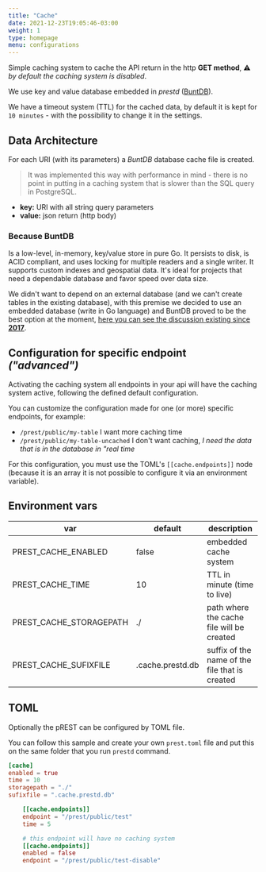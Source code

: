 ```yaml
---
title: "Cache"
date: 2021-12-23T19:05:46-03:00
weight: 1
type: homepage
menu: configurations
---
```


Simple caching system to cache the API return in the http **GET method**, ⚠ _by default the caching system is disabled_.

We use key and value database embedded in _prestd_ ([BuntDB](https://github.com/tidwall/buntdb)).

We have a timeout system (TTL) for the cached data, by default it is kept for `10 minutes` - with the possibility to change it in the settings.

## Data Architecture

For each URI (with its parameters) a _BuntDB_ database cache file is created.

> It was implemented this way with performance in mind - there is no point in putting in a caching system that is slower than the SQL query in PostgreSQL.

- **key:** URI with all string query parameters
- **value:** json return (http body)

### Because BuntDB

Is a low-level, in-memory, key/value store in pure Go. It persists to disk, is ACID compliant, and uses locking for multiple readers and a single writer. It supports custom indexes and geospatial data. It's ideal for projects that need a dependable database and favor speed over data size.

We didn't want to depend on an external database (and we can't create tables in the existing database), with this premise we decided to use an embedded database (write in Go language) and BuntDB proved to be the best option at the moment, [here you can see the discussion existing since **2017**](https://github.com/prest/prest/issues/112).

## Configuration for specific endpoint _("advanced")_

Activating the caching system all endpoints in your api will have the caching system active, following the defined default configuration.

You can customize the configuration made for one (or more) specific endpoints, for example:

- `/prest/public/my-table` I want more caching time
- `/prest/public/my-table-uncached` I don't want caching, _I need the data that is in the database in "real time_

For this configuration, you must use the TOML's `[[cache.endpoints]]` node (because it is an array it is not possible to configure it via an environment variable).

## Environment vars

| var | default | description |
| --- | --- | --- |
| PREST\_CACHE_ENABLED | false | embedded cache system |
| PREST\_CACHE_TIME | 10 | TTL in minute (time to live) |
| PREST\_CACHE_STORAGEPATH | ./ | path where the cache file will be created |
| PREST\_CACHE_SUFIXFILE | .cache.prestd.db | suffix of the name of the file that is created |

## TOML

Optionally the pREST can be configured by TOML file.

You can follow this sample and create your own `prest.toml` file and put this on the same folder that you run `prestd` command.

```toml
[cache]
enabled = true
time = 10
storagepath = "./"
sufixfile = ".cache.prestd.db"

    [[cache.endpoints]]
    endpoint = "/prest/public/test"
    time = 5

    # this endpoint will have no caching system
    [[cache.endpoints]]
    enabled = false
    endpoint = "/prest/public/test-disable"
```
